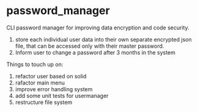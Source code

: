 # password_manager
CLI password manager for improving data encryption and code security.

1. store each individual user data into their own separate encrypted json file, that can be accessed only with their master password.
2. Inform user to change a password after 3 months in the system




Things to touch up on:

1. refactor user based on solid
2. rafactor main menu 
3. improve error handling system
4. add some unit tests for usermanager
5. restructure file system 
